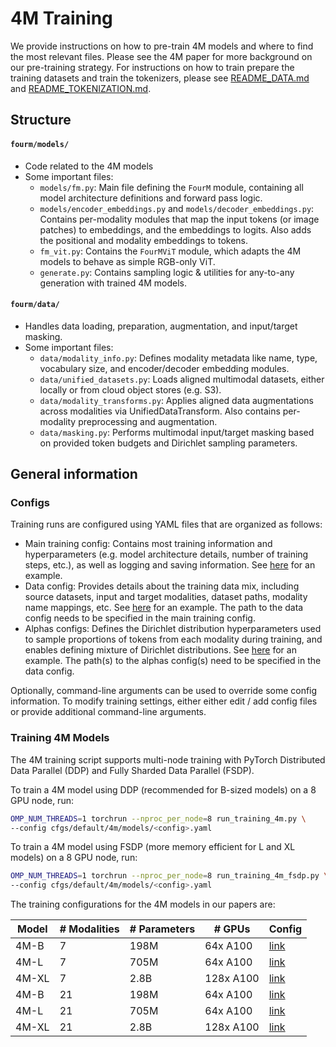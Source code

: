 # 4M Training

We provide instructions on how to pre-train 4M models and where to find the most relevant files. Please see the 4M paper for more background on our pre-training strategy. For instructions on how to train prepare the training datasets and train the tokenizers, please see [README_DATA.md](README_DATA.md) and [README_TOKENIZATION.md](README_TOKENIZATION.md).

## Structure

#### `fourm/models/`
- Code related to the 4M models
- Some important files:
    - `models/fm.py`: Main file defining the `FourM` module, containing all model architecture definitions and forward pass logic.
    - `models/encoder_embeddings.py` and `models/decoder_embeddings.py`: Contains per-modality modules that map the input tokens (or image patches) to embeddings, and the embeddings to logits. Also adds the positional and modality embeddings to tokens.
    - `fm_vit.py`: Contains the `FourMViT` module, which adapts the 4M models to behave as simple RGB-only ViT.
    - `generate.py`: Contains sampling logic & utilities for any-to-any generation with trained 4M models.

#### `fourm/data/`
- Handles data loading, preparation, augmentation, and input/target masking.
- Some important files:
    - `data/modality_info.py`: Defines modality metadata like name, type, vocabulary size, and encoder/decoder embedding modules.
    - `data/unified_datasets.py`: Loads aligned multimodal datasets, either locally or from cloud object stores (e.g. S3).
    - `data/modality_transforms.py`: Applies aligned data augmentations across modalities via UnifiedDataTransform. Also contains per-modality preprocessing and augmentation.
    - `data/masking.py`: Performs multimodal input/target masking based on provided token budgets and Dirichlet sampling parameters.


## General information

### Configs

Training runs are configured using YAML files that are organized as follows:
- Main training config: Contains most training information and hyperparameters (e.g. model architecture details, number of training steps, etc.), as well as logging and saving information. See [here](cfgs/default/4m/models/main/4m-b_mod7_500b.yaml) for an example.
- Data config: Provides details about the training data mix, including source datasets, input and target modalities, dataset paths, modality name mappings, etc. See [here](cfgs/default/4m/data/cc12m/main/mix_mod7_all2all_rgb2all_a0.5.yaml) for an example. The path to the data config needs to be specified in the main training config.
- Alphas configs: Defines the Dirichlet distribution hyperparameters used to sample proportions of tokens from each modality during training, and enables defining mixture of Dirichlet distributions. See [here](cfgs/default/4m/alphas_mixture/main/mix_mod7_all2all_rgb2all_a0.5.yaml) for an example. The path(s) to the alphas config(s) need to be specified in the data config.

Optionally, command-line arguments can be used to override some config information. To modify training settings, either either edit / add config files or provide additional command-line arguments.


### Training 4M Models

The 4M training script supports multi-node training with PyTorch Distributed Data Parallel (DDP) and Fully Sharded Data Parallel (FSDP).

To train a 4M model using DDP (recommended for B-sized models) on a 8 GPU node, run:

```bash
OMP_NUM_THREADS=1 torchrun --nproc_per_node=8 run_training_4m.py \
--config cfgs/default/4m/models/<config>.yaml
```

To train a 4M model using FSDP (more memory efficient for L and XL models) on a 8 GPU node, run: 


```bash
OMP_NUM_THREADS=1 torchrun --nproc_per_node=8 run_training_4m_fsdp.py \
--config cfgs/default/4m/models/<config>.yaml
```


The training configurations for the 4M models in our papers are:

| Model | # Modalities | # Parameters | # GPUs | Config |
|-|-|-|-|-|  
| 4M-B | 7 | 198M | 64x A100 | [link](cfgs/default/4m/models/main/4m-b_mod7_500b.yaml) |
| 4M-L | 7 | 705M | 64x A100 | [link](cfgs/default/4m/models/main/4m-l_mod7_500b.yaml) |
| 4M-XL | 7 | 2.8B | 128x A100 | [link](cfgs/default/4m/models/main/4m-xl_mod7_500b.yaml) |
| 4M-B | 21 | 198M | 64x A100 | [link](cfgs/default/4m/models/main/4m-b_mod21_500b.yaml) |
| 4M-L | 21 | 705M | 64x A100 | [link](cfgs/default/4m/models/main/4m-l_mod21_500b.yaml) |
| 4M-XL | 21 | 2.8B | 128x A100 | [link](cfgs/default/4m/models/main/4m-xl_mod21_500b.yaml) |